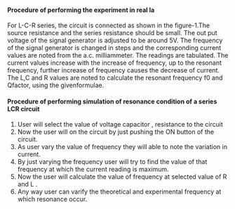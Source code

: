 <h4> Procedure of performing the experiment in real la </h4>

For L-C-R series, the circuit is connected as shown in the figure-1.The
source resistance and the series resistance should be small. The out put voltage of the
signal generator is adjusted to be around 5V. The frequency of the signal generator is
changed in steps and the corresponding current values are noted from the a.c. milliammeter. The readings are tabulated. The current values increase with the increase of
frequency, up to the resonant frequency, further increase of frequency causes the decrease
of current. The L,C and R values are noted to calculate the resonant frequency f0 and Qfactor, using the givenformulae. 









<h4> Procedure of performing simulation of  resonance condition of a series LCR circuit </h4>
<ol>
  <li>User will select the value of voltage capacitor , resistance to the circuit </li>
<li>Now the user will on the circuit by just pushing the ON button of the circuit.</li>
<li> As user vary the value of frequency they will able to note the variation in current.</li>
<li>By just varying the frequency user will try to find the value of that frequency at which the current reading is maximum.</li>
<li> Now the user will calculate the value of frequency at selected value of R and L . </li>
<li> Any way user can varify the theoretical and experimental  frequency at which resonance occur.</li>
